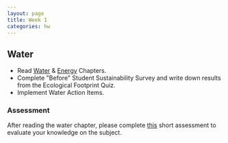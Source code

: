 ```yaml
---
layout: page
title: Week 1
categories: hw
---
```


## Water

* Read [Water][link to water chapter] & [Energy][link to energy chapter] Chapters.
* Complete "Before" Student Sustainability Survey and write down results from the Ecological Footprint Quiz.
* Implement Water Action Items.

### Assessment

After reading the water chapter, please complete [this][link to water assessment] short assessment to evaluate your knowledge on the subject.



[link to water assessment]: https://forms.gle/MWjyMJStBw6M4dY39

[link to water chapter]: http://www.smc.edu/AcademicAffairs/Sustainability/Documents/SW_Worksbook_SGP_Water.pdf

[link to energy chapter]: http://www.smc.edu/AcademicAffairs/Sustainability/Documents/SW_Worksbook_SGP_Energy.pdf
